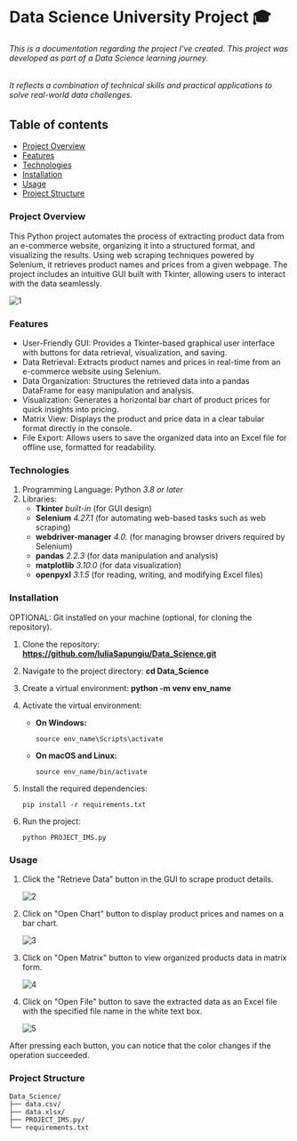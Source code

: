 # Data Science University Project 🎓
###### This is a documentation regarding the project I've created. This project was developed as part of a Data Science learning journey.
###### It reflects a combination of technical skills and practical applications to solve real-world data challenges.

## Table of contents

 - [Project Overview](#project-overview)
 - [Features](#features)
 - [Technologies](#technologies)
 - [Installation](#installation)
 - [Usage](#usage)
 - [Project Structure](#project-structure)


### Project Overview

This Python project automates the process of extracting product data from an e-commerce website, organizing it into a structured format, and visualizing the results. 
Using web scraping techniques powered by Selenium, it retrieves product names and prices from a given webpage. 
The project includes an intuitive GUI built with Tkinter, allowing users to interact with the data seamlessly.


![1](https://github.com/user-attachments/assets/848fb441-292a-4bf9-b4a1-cd12d9e3982f)


### Features

- User-Friendly GUI: Provides a Tkinter-based graphical user interface with buttons for data retrieval, visualization, and saving.
- Data Retrieval: Extracts product names and prices in real-time from an e-commerce website using Selenium.
- Data Organization: Structures the retrieved data into a pandas DataFrame for easy manipulation and analysis.
- Visualization: Generates a horizontal bar chart of product prices for quick insights into pricing.
- Matrix View: Displays the product and price data in a clear tabular format directly in the console.
- File Export: Allows users to save the organized data into an Excel file for offline use, formatted for readability.

### Technologies

1. Programming Language: Python *3.8 or later*
2. Libraries:
      - **Tkinter** *built-in* (for GUI design)
      - **Selenium** *4.27.1* (for automating web-based tasks such as web scraping)
      - **webdriver-manager** *4.0.* (for managing browser drivers required by Selenium)
      - **pandas** *2.2.3* (for data manipulation and analysis)
      - **matplotlib** *3.10.0* (for data visualization)
      - **openpyxl** *3.1.5* (for reading, writing, and modifying Excel files)
  

### Installation

OPTIONAL: Git installed on your machine (optional, for cloning the repository).

1. Clone the repository: **https://github.com/IuliaSapungiu/Data_Science.git**
2. Navigate to the project directory: **cd Data_Science**
3. Create a virtual environment: **python -m venv env_name**
4. Activate the virtual environment:

    - **On Windows:**
  
      ```
      source env_name\Scripts\activate
      ```

    - **On macOS and Linux:**

      ```
      source env_name/bin/activate
      ```


5. Install the required dependencies:

      ```
      pip install -r requirements.txt
      ```

6. Run the project:
    ```
    python PROJECT_IMS.py  
    ```

### Usage

1.  Click the "Retrieve Data" button in the GUI to scrape product details.

       ![2](https://github.com/user-attachments/assets/3d9f635b-d118-4b93-8bfb-31dc179fb2f8)

2. Click on "Open Chart" button to display product prices and names on a bar chart.
   
      ![3](https://github.com/user-attachments/assets/7d0340e9-e8a8-4db6-817c-1a7b8b4b3758)

3. Click on "Open Matrix" button to view organized products data in matrix form.

      ![4](https://github.com/user-attachments/assets/363e458d-d0ae-4d46-8948-bdabf437dd6e)

4. Click on "Open File" button to save the extracted data as an Excel file with the specified file name in the white text box.

      ![5](https://github.com/user-attachments/assets/90e1b3e7-c9fe-499f-9e28-4fa2f5d5115a)

After pressing each button, you can notice that the color changes if the operation succeeded.


### Project Structure

```
Data_Science/  
├── data.csv/
├── data.xlsx/                  
├── PROJECT_IMS.py/                
└── requirements.txt 
```
